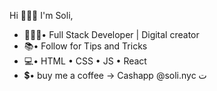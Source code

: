 Hi 🙋🏻‍♀️ I'm Soli,

- 👩🏻‍💻• Full Stack Developer | Digital creator
- 📚• Follow for Tips and Tricks  
- 💻• HTML • CSS • JS • React
- 💲• buy me a coffee -> Cashapp @soli.nyc ت
